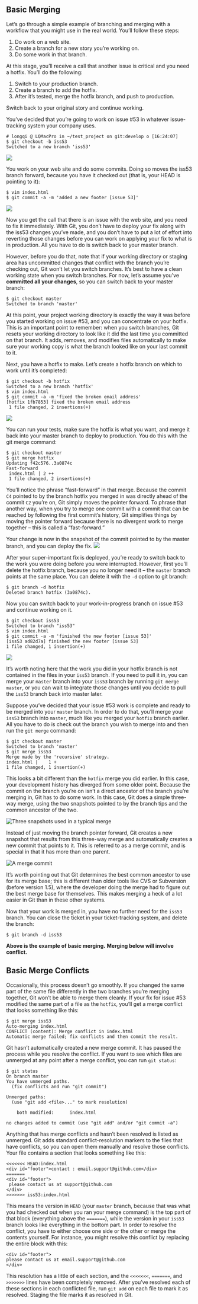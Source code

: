 ## Basic Merging
Let’s go through a simple example of branching and merging with a workflow that you might use in the real world. You’ll follow these steps:

1. Do work on a web site.
2. Create a branch for a new story you’re working on.
3. Do some work in that branch.

At this stage, you’ll receive a call that another issue is critical and you need a hotfix. You’ll do the following:

1. Switch to your production branch.
2. Create a branch to add the hotfix.
3. After it’s tested, merge the hotfix branch, and push to production.

Switch back to your original story and continue working.

You’ve decided that you’re going to work on issue #53 in whatever issue-tracking system your company uses. 
```
# longqi @ LQMacPro in ~/test_project on git:develop o [16:24:07]
$ git checkout -b iss53
Switched to a new branch 'iss53'
```
![](/assets/basic-branching-2.png)

You work on your web site and do some commits. Doing so moves the iss53 branch forward, because you have it checked out (that is, your HEAD is pointing to it):

```
$ vim index.html
$ git commit -a -m 'added a new footer [issue 53]'
```
![](/assets/basic-branching-3.png)

Now you get the call that there is an issue with the web site, and you need to fix it immediately. With Git, you don’t have to deploy your fix along with the iss53 changes you’ve made, and you don’t have to put a lot of effort into reverting those changes before you can work on applying your fix to what is in production. All you have to do is switch back to your master branch.

However, before you do that, note that if your working directory or staging area has uncommitted changes that conflict with the branch you’re checking out, Git won’t let you switch branches. It’s best to have a clean working state when you switch branches. For now, let’s assume you’ve **committed all your changes**, so you can switch back to your master branch:
```
$ git checkout master
Switched to branch 'master'
```
At this point, your project working directory is exactly the way it was before you started working on issue #53, and you can concentrate on your hotfix. This is an important point to remember: when you switch branches, Git resets your working directory to look like it did the last time you committed on that branch. It adds, removes, and modifies files automatically to make sure your working copy is what the branch looked like on your last commit to it.

Next, you have a hotfix to make. Let’s create a hotfix branch on which to work until it’s completed:
```
$ git checkout -b hotfix
Switched to a new branch 'hotfix'
$ vim index.html
$ git commit -a -m 'fixed the broken email address'
[hotfix 1fb7853] fixed the broken email address
 1 file changed, 2 insertions(+)
```
![](/assets/basic-branching-4.png)

You can run your tests, make sure the hotfix is what you want, and merge it back into your master branch to deploy to production. You do this with the git merge command:
```
$ git checkout master
$ git merge hotfix
Updating f42c576..3a0874c
Fast-forward
 index.html | 2 ++
 1 file changed, 2 insertions(+)
 ```
You’ll notice the phrase “fast-forward” in that merge. Because the commit `C4` pointed to by the branch hotfix you merged in was directly ahead of the commit `C2` you’re on, Git simply moves the pointer forward. To phrase that another way, when you try to merge one commit with a commit that can be reached by following the first commit’s history, Git simplifies things by moving the pointer forward because there is no divergent work to merge together – this is called a “fast-forward.”

Your change is now in the snapshot of the commit pointed to by the master branch, and you can deploy the fix.
![](/assets/basic-branching-5.png)

After your super-important fix is deployed, you’re ready to switch back to the work you were doing before you were interrupted. However, first you’ll delete the hotfix branch, because you no longer need it – the `master` branch points at the same place. You can delete it with the `-d` option to git branch:
```
$ git branch -d hotfix
Deleted branch hotfix (3a0874c).
```

Now you can switch back to your work-in-progress branch on issue #53 and continue working on it.

```
$ git checkout iss53
Switched to branch "iss53"
$ vim index.html
$ git commit -a -m 'finished the new footer [issue 53]'
[iss53 ad82d7a] finished the new footer [issue 53]
1 file changed, 1 insertion(+)
```
![](/assets/basic-branching-6.png)

It’s worth noting here that the work you did in your hotfix branch is not contained in the files in your `iss53` branch. If you need to pull it in, you can merge your `master` branch into your `iss53` branch by running `git merge master`, or you can wait to integrate those changes until you decide to pull the `iss53` branch back into master later.

Suppose you’ve decided that your issue #53 work is complete and ready to be merged into your `master` branch. In order to do that, you’ll merge your `iss53` branch into `master`, much like you merged your `hotfix` branch earlier. All you have to do is check out the branch you wish to merge into and then run the `git merge` command:
```
$ git checkout master
Switched to branch 'master'
$ git merge iss53
Merge made by the 'recursive' strategy.
index.html |    1 +
1 file changed, 1 insertion(+)
```
This looks a bit different than the `hotfix` merge you did earlier. In this case, your development history has diverged from some older point. Because the commit on the branch you’re on isn’t a direct ancestor of the branch you’re merging in, Git has to do some work. In this case, Git does a simple three-way merge, using the two snapshots pointed to by the branch tips and the common ancestor of the two.

![Three snapshots used in a typical merge](/assets/basic-merging-1.png)

Instead of just moving the branch pointer forward, Git creates a new snapshot that results from this three-way merge and automatically creates a new commit that points to it. This is referred to as a merge commit, and is special in that it has more than one parent.

![A merge commit](/assets/basic-merging-2.png)

It’s worth pointing out that Git determines the best common ancestor to use for its merge base; this is different than older tools like CVS or Subversion (before version 1.5), where the developer doing the merge had to figure out the best merge base for themselves. This makes merging a heck of a lot easier in Git than in these other systems.

Now that your work is merged in, you have no further need for the `iss53` branch. You can close the ticket in your ticket-tracking system, and delete the branch:
```
$ git branch -d iss53
```

__Above is the example of basic merging.__
__Merging below will involve conflict.__


## Basic Merge Conflicts
Occasionally, this process doesn’t go smoothly. If you changed the same part of the same file differently in the two branches you’re merging together, Git won’t be able to merge them cleanly. If your fix for issue #53 modified the same part of a file as the `hotfix`, you’ll get a merge conflict that looks something like this:
```
$ git merge iss53
Auto-merging index.html
CONFLICT (content): Merge conflict in index.html
Automatic merge failed; fix conflicts and then commit the result.
```
Git hasn’t automatically created a new merge commit. It has paused the process while you resolve the conflict. If you want to see which files are unmerged at any point after a merge conflict, you can run `git status`:

```
$ git status
On branch master
You have unmerged paths.
  (fix conflicts and run "git commit")

Unmerged paths:
  (use "git add <file>..." to mark resolution)

    both modified:      index.html

no changes added to commit (use "git add" and/or "git commit -a")
```
Anything that has merge conflicts and hasn’t been resolved is listed as unmerged. Git adds standard conflict-resolution markers to the files that have conflicts, so you can open them manually and resolve those conflicts. Your file contains a section that looks something like this:

```
<<<<<<< HEAD:index.html
<div id="footer">contact : email.support@github.com</div>
=======
<div id="footer">
 please contact us at support@github.com
</div>
>>>>>>> iss53:index.html
```
This means the version in `HEAD` (your `master` branch, because that was what you had checked out when you ran your merge command) is the top part of that block (everything above the `=======`), while the version in your `iss53` branch looks like everything in the bottom part. In order to resolve the conflict, you have to either choose one side or the other or merge the contents yourself. For instance, you might resolve this conflict by replacing the entire block with this:
```
<div id="footer">
please contact us at email.support@github.com
</div>
```
This resolution has a little of each section, and the `<<<<<<<`, `=======`, and `>>>>>>>` lines have been completely removed. After you’ve resolved each of these sections in each conflicted file, run `git add` on each file to mark it as resolved. Staging the file marks it as resolved in Git.